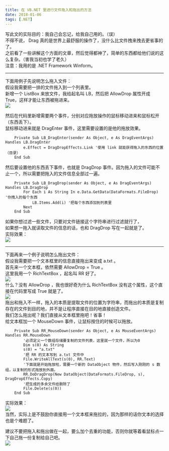```yaml
---
title: 在 VB.NET 里进行文件拖入和拖出的方法   
date: 2018-01-06 
tags: [.NET]
---
```


写此文的实际目的：我自己会忘记，给我自己用的。（误）  
不得不说， Drag 真的是世界上最舒服的操作了，没什么比文件拽来拽去更省事的了。  
之前看了一些讲解这个方面的文章，然后觉得都神了，简单的东西都给他们说的这么复杂。（害我当初也学了老久）  
注意：我用的是 .NET Framework Winform。

----------

下面用例子先说明怎么拖入文件：  
假设我需要把一排的文件拖入到一个列表里。  
新增一个 ListBox 来放文件，我给起名叫 LB，然后把 AllowDrop 属性开成 True，这样才能让东西被拖进来。  
![](https://s1.ax1x.com/2018/01/06/pELw5t.png)  

然后在代码里新增需要两个事件，分别对应拖放操作的鼠标移动进来和鼠标松开（东西丢下）。  
鼠标移动进来就是 DragEnter 事件，这里需要设置的是他的拖放效果。
```VB
    Private Sub LB_DragEnter(sender As Object, e As DragEventArgs) Handles LB.DragEnter
        e.Effect = DragDropEffects.Link '使用 link 就能获得拖入的东西的位置（目录）
    End Sub
```
然后要设置他的东西丢下事件，也就是 DragDrop 事件。因为拖入的文件可能不止一个，所以需要把拖入的文件信息全部过一遍。  
```VB
    Private Sub LB_DragDrop(sender As Object, e As DragEventArgs) Handles LB.DragDrop
        For Each i As String In e.Data.GetData(DataFormats.FileDrop)  '你拽入的每个东西
            LB.Items.Add(i)	'把每个东西添加到列表里
        Next
    End Sub
```
如果你想过滤一些文件，只要对文件链接这个字符串进行过滤就行了，  
如果想一拖入就读取文件的信息的话，也和 DragDrop 写在一起就是了。  
实际效果：  
![](https://s1.ax1x.com/2018/01/06/pEXW90.gif)  

----------

下面再来一个例子说明怎么拖出文件：  
假设我需要把一个文本框里的信息直接拖出来变成 a.txt 。  
首先来一个文本框，依然需要 AllowDrop = True 。  
这里我用一个 RichTextBox ，起名叫 RR 好了。  
![](https://s1.ax1x.com/2018/01/06/pEjCEd.png)  
什么？没有 AllowDrop ，我也很好奇为什么 RichTextBox 没有这个属性，这个直接在代码里写成 True 就是了。  
![](https://s1.ax1x.com/2018/01/06/pEji4I.png)  
拖出和拖入不一样，拖入的本质是提取文件的位置为字符串，而拖出的本质是复制存在的文件到目的地，并不是让程序直接在目的地直接创造文件。  
我们怎么拖出呢？我们直接从文本框里拖吧！省事！  
给文本框加一个 MouseDown 事件，让鼠标按住的时候可以拖放。  
```VB
    Private Sub RR_MouseDown(sender As Object, e As MouseEventArgs) Handles RR.MouseDown
        '必须定义一个数组存储要复制的文件列表，这里就一个文件，所以为0
        Dim s(0) As String
        s(0) = "a.txt"
        '把 RR 的文本写到 a.txt 文件中
        File.WriteAllText(s(0), RR.Text)
        '下面就是开始拖放啦，需要一个新的 DataObject 物件，然后写入刚刚的 s 数组，以复制的形式拖放到外面。
        RR.DoDragDrop(New DataObject(DataFormats.FileDrop, s), DragDropEffects.Copy)
        '把生成的多余文件给删除了
        File.Delete(s(0))
    End Sub
```
实际效果：  
![](https://s1.ax1x.com/2018/01/06/pExOCn.gif)  
当然，实际上是不鼓励你直接用一个文本框来拖拉的，因为那样的话你文本的选择也是个难题了。  

建议不要把拖入和拖出做在一起，要么加个去重的功能，否则你就等着看鼠标点一下自己拖一份复制给自己吧。   
![](https://s1.ax1x.com/2018/01/06/pV94iQ.gif)    
